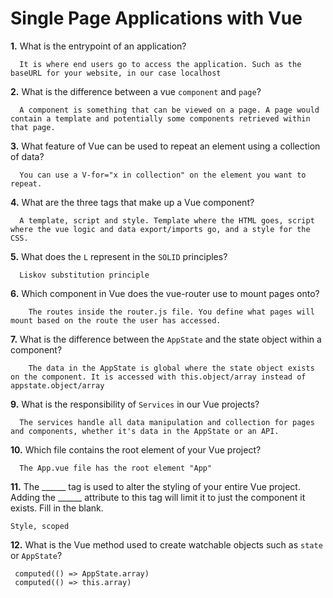 # Single Page Applications with Vue

**1.** What is the entrypoint of an application?
<!-- enter you answer in the space below -->
```
  It is where end users go to access the application. Such as the baseURL for your website, in our case localhost
```
**2.** What is the difference between a vue `component` and `page`?
<!-- enter you answer in the space below -->
```
  A component is something that can be viewed on a page. A page would contain a template and potentially some components retrieved within that page.
```
**3.** What feature of Vue can be used to repeat an element using a collection of data?
<!-- enter you answer in the space below -->
```
  You can use a V-for="x in collection" on the element you want to repeat.
```
**4.** What are the three tags that make up a Vue component?
<!-- enter you answer in the space below -->
```
  A template, script and style. Template where the HTML goes, script where the vue logic and data export/imports go, and a style for the CSS.
```
**5.** What does the `L` represent in the `SOLID` principles?
<!-- enter you answer in the space below -->
```
  Liskov substitution principle
```
**6.** Which component in Vue does the vue-router use to mount pages onto?
<!-- enter you answer in the space below -->
```
    The routes inside the router.js file. You define what pages will mount based on the route the user has accessed.
```
**7.** What is the difference between the `AppState` and the state object within a component?
<!-- enter you answer in the space below -->
```
    The data in the AppState is global where the state object exists on the component. It is accessed with this.object/array instead of appstate.object/array 
```
**9.** What is the responsibility of `Services` in our Vue projects?
<!-- enter you answer in the space below -->
```
  The services handle all data manipulation and collection for pages and components, whether it's data in the AppState or an API.
```
**10.** Which file contains the root element of your Vue project?
<!-- enter you answer in the space below -->
```
  The App.vue file has the root element "App"
```
**11.** The ______ tag is used to alter the styling of your entire Vue project.  Adding the ______ attribute to this tag will limit it to just the component it exists.  Fill in the blank.
<!-- enter you answer in the space below -->
```
Style, scoped
```
**12.** What is the Vue method used to create watchable objects such as `state` or `AppState`?
<!-- enter you answer in the space below -->
```
 computed(() => AppState.array)
 computed(() => this.array)
```
